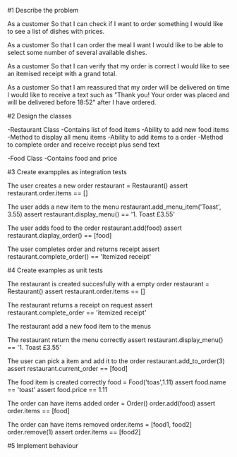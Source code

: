 #1 Describe the problem

As a customer
So that I can check if I want to order something
I would like to see a list of dishes with prices.

As a customer
So that I can order the meal I want
I would like to be able to select some number of several available dishes.

As a customer
So that I can verify that my order is correct
I would like to see an itemised receipt with a grand total.

As a customer
So that I am reassured that my order will be delivered on time
I would like to receive a text such as "Thank you! Your order was placed and will be delivered before 18:52" after I have ordered.

#2 Design the classes

-Restaurant Class
    -Contains list of food items
    -Ability to add new food items
    -Method to display all menu items
    -Ability to add items to a order
    -Method to complete order and receive receipt plus send text

-Food Class
    -Contains food and price



#3 Create exampples as integration tests

The user creates a new order
restaurant = Restaurant()
assert restaurant.order.items == []

The user adds a new item to the menu
restaurant.add_menu_item('Toast', 3.55)
assert restaurant.display_menu() == '1. Toast £3.55'


The user adds food to the order
restaurant.add(food)
assert restaurant.diaplay_order() == [food]

The user completes order and returns receipt
assert restaurant.complete_order() == 'Itemized receipt'



#4 Create examples as unit tests

The restaurant is created succesfully with a empty order
restaurant = Restaurant()
assert restaurant.order.items == []

The restaurant returns a receipt on request
assert restaurant.complete_order == 'itemized receipt'

The restaurant add a new food item to the menus

The restaurant return the menu correctly
assert restaurant.display_menu() == '1. Toast £3.55'

The user can pick a item and add it to the order
restaurant.add_to_order(3)
assert restaurant.current_order == [food]

The food item is created correctly
food = Food('toas',1.11)
assert food.name == 'toast'
assert food.price == 1.11

The order can have items added
order = Order()
order.add(food)
assert order.items == [food]

The order can have items removed
order.items = [food1, food2]
order.remove(1)
assert order.items == [food2]


#5 Implement behaviour
